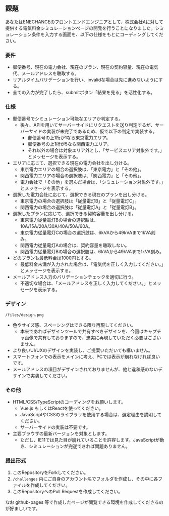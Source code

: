 ## 課題
あなたはENECHANGEのフロントエンドエンジニアとして、株式会社Aに対して提供する電気料金シミュレーションページの開発を行うことになりました。シミュレーション条件を入力する画面を、以下の仕様をもとにコーディングしてください。

### 要件
- 郵便番号、現在の電力会社、現在のプラン、現在の契約容量、現在の電気代、メールアドレスを聴取する。
- リアルタイムバリデーションを行い、invalidな場合は先に進めないようにする。
- 全ての入力が完了したら、submitボタン「結果を見る」を活性化する。

### 仕様
- 郵便番号でシミュレーション可能なエリアか判定する。
  - 後々、APIを用いてサーバーサイドにリクエストを送り判定するが、サーバーサイドの実装が未完了であるため、仮で以下の判定で実装する。
    - 郵便番号の上1桁が1なら東京電力エリア。
    - 郵便番号の上1桁が5なら関西電力エリア。
    - それ以外の場合は対象エリア外とし、「サービスエリア対象外です。」とメッセージを表示する。
- エリアに応じて、選択できる現在の電力会社を出し分ける。
  - 東京電力エリアの場合の選択肢は、「東京電力」と「その他」。
  - 関西電力エリアの場合の選択肢は、「関西電力」と「その他」。
  - 電力会社で「その他」を選んだ場合は、「シミュレーション対象外です。」とメッセージを表示する。
- 選択した電力会社に応じて、選択できる現在のプランを出し分ける。
  - 東京電力の場合の選択肢は「従量電灯B」と「従量電灯C」。
  - 関西電力の場合の選択肢は「従量電灯A」と「従量電灯B」。
- 選択したプランに応じて、選択できる契約容量を出し分ける。
  - 東京電力従量電灯Bの場合の選択肢は、10A/15A/20A/30A/40A/50A/60A。
  - 東京電力従量電灯Cの場合の選択肢は、6kVAから49kVAまで1kVA刻み。
  - 関西電力従量電灯Aの場合は、契約容量を聴取しない。
  - 関西電力従量電灯Bの場合の選択肢は、6kVAから49kVAまで1kVA刻み。
- どのプランも最低料金は1000円とする。
  - 最低料金未満が入力された場合は、「電気代を正しく入力してください。」とメッセージを表示する。
- メールアドレス入力のバリデーションチェックを適切に行う。
  - 不適切な場合は、「メールアドレスを正しく入力してください。」とメッセージを表示する。

### デザイン
`/files/design.png`
- 色やサイズ感、スペーシングはできる限り再現してください。
  - 本来であればデザインツールで共有すべきデザインを、今回はキャプチャ画像で共有しておりますので、忠実に再現していただく必要はございません。
- より良いUI/UXのデザインを実装し、ご提案いただいても構いません。
- スマートフォンでの表示をメインに考え、PCでは表示が崩れなければ良いです。
- メールアドレスの項目がデザインされておりませんが、他と違和感のないデザインで実装してください。


### その他
- HTML/CSS/TypeScriptのコーディングをお願いします。
  - Vue.js もしくはReactを使ってください。
  - JavaScriptやCSSのライブラリを使用する場合は、選定理由を説明してください。
  - サーバーサイドの実装は不要です。
- 主要ブラウザの最新バージョンを対象とします。
  - ただし、IE11では見た目が崩れていることを許容します。JavaScriptが動き、シミュレーションが完遂できれば問題ありません。

### 提出形式
1. このRepositoryをForkしてください。
1. `/challenges` 内にご自身のアカウント名でフォルダを作成し、その中に各ファイルを作成してください。
1. このRepositoryへのPull Requestを作成してください。

なお github-pages 等で作成したページが閲覧できる環境を作成してくださるのが好ましいです。
